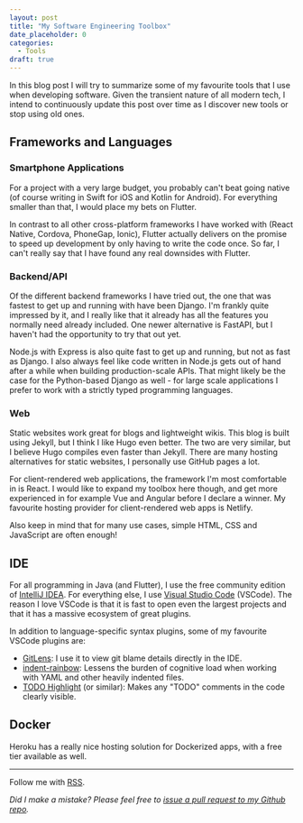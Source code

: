 ```yaml
---
layout: post
title: "My Software Engineering Toolbox"
date_placeholder: 0
categories:
  - Tools
draft: true
---
```


In this blog post I will try to summarize some of my favourite tools that I use when developing software.
Given the transient nature of all modern tech, I intend to continuously update this post over time as I discover new tools or stop using old ones.

## Frameworks and Languages

### Smartphone Applications

For a project with a very large budget, you probably can't beat going native (of course writing in Swift for iOS and Kotlin for Android). For everything smaller than that, I would place my bets on Flutter.

In contrast to all other cross-platform frameworks I have worked with (React Native, Cordova, PhoneGap, Ionic), Flutter actually delivers on the promise to speed up development by only having to write the code once. So far, I can't really say that I have found any real downsides with Flutter.

### Backend/API

Of the different backend frameworks I have tried out, the one that was fastest to get up and running with have been Django. I'm frankly quite impressed by it, and I really like that it already has all the features you normally need already included. One newer alternative is FastAPI, but I haven't had the opportunity to try that out yet.

Node.js with Express is also quite fast to get up and running, but not as fast as Django. I also always feel like code written in Node.js gets out of hand after a while when building production-scale APIs. That might likely be the case for the Python-based Django as well - for large scale applications I prefer to work with a strictly typed programming languages.

### Web

Static websites work great for blogs and lightweight wikis. This blog is built using Jekyll, but I think I like Hugo even better. The two are very similar, but I believe Hugo compiles even faster than Jekyll. There are many hosting alternatives for static websites, I personally use GitHub pages a lot.

For client-rendered web applications, the framework I'm most comfortable in is React. I would like to expand my toolbox here though, and get more experienced in for example Vue and Angular before I declare a winner. My favourite hosting provider for client-rendered web apps is Netlify.

Also keep in mind that for many use cases, simple HTML, CSS and JavaScript are often enough!

## IDE

For all programming in Java (and Flutter), I use the free community edition of [IntelliJ IDEA](https://www.jetbrains.com/idea/). For everything else, I use [Visual Studio Code](https://code.visualstudio.com/) (VSCode). The reason I love VSCode is that it is fast to open even the largest projects and that it has a massive ecosystem of great plugins.

In addition to language-specific syntax plugins, some of my favourite VSCode plugins are:

- [GitLens](https://marketplace.visualstudio.com/items?itemName=eamodio.gitlens): I use it to view git blame details directly in the IDE.
- [indent-rainbow](https://marketplace.visualstudio.com/items?itemName=oderwat.indent-rainbow): Lessens the burden of cognitive load when working with YAML and other heavily indented files.
- [TODO Highlight](https://marketplace.visualstudio.com/items?itemName=wayou.vscode-todo-highlight) (or similar): Makes any "TODO" comments in the code clearly visible.

## Docker

Heroku has a really nice hosting solution for Dockerized apps, with a free tier available as well.

---

Follow me with [RSS](https://sundin.github.io/feed.xml).

_Did I make a mistake? Please feel free to [issue a pull request to my Github repo](https://github.com/Sundin/sundin.github.io)._

